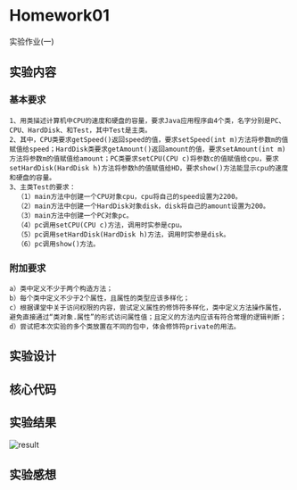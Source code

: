 # Homework01
实验作业(一)

## 实验内容
### 基本要求
    1、用类描述计算机中CPU的速度和硬盘的容量，要求Java应用程序由4个类，名字分别是PC、CPU、HardDisk、和Test，其中Test是主类。
    2、其中，CPU类要求getSpeed()返回speed的值，要求setSpeed(int m)方法将参数m的值赋值给speed；HardDisk类要求getAmount()返回amount的值，要求setAmount(int m)方法将参数m的值赋值给amount；PC类要求setCPU(CPU c)将参数c的值赋值给cpu，要求setHardDisk(HardDisk h)方法将参数h的值赋值给HD，要求show()方法能显示cpu的速度和硬盘的容量。
    3、主类Test的要求：
      （1）main方法中创建一个CPU对象cpu，cpu将自己的speed设置为2200。
      （2）main方法中创建一个HardDisk对象disk，disk将自己的amount设置为200。 
      （3）main方法中创建一个PC对象pc。 
      （4）pc调用setCPU(CPU c)方法，调用时实参是cpu。 
      （5）pc调用setHardDisk(HardDisk h)方法，调用时实参是disk。 
      （6）pc调用show()方法。 
      
### 附加要求
    a）类中定义不少于两个构造方法；
    b）每个类中定义不少于2个属性，且属性的类型应该多样化；
    c）根据课堂中关于访问权限的内容，尝试定义属性的修饰符多样化，类中定义方法操作属性，避免直接通过“类对象.属性”的形式访问属性值；且定义的方法内应该有符合常理的逻辑判断；
    d）尝试把本次实验的多个类放置在不同的包中，体会修饰符private的用法。
    
## 实验设计

## 核心代码

## 实验结果
![result](https://github.com/sTormfroNT-TNT/Homework01/blob/main/img/01.png)
## 实验感想
